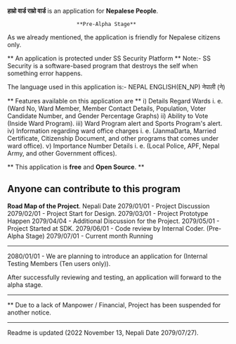 
**हाम्रो वार्ड राम्रो वार्ड**  is an application for **Nepalese People**. 


                          **Pre-Alpha Stage**
                        
As we already mentioned, the application is friendly for Nepalese citizens only.

** An application is protected under SS Security Platform **
Note:- SS Security is a software-based program that destroys the self when something error happens.

The language used in this application is:-
NEPAL ENGLISH(EN_NP)
नेपाली (ने)

** Features available on this application are **
i) Details Regard Wards i. e. (Ward No, Ward Member, Member Contact Details, Population, Voter Candidate Number, and Gender Percentage Graphs) 
ii) Ability to Vote (Inside Ward Program). 
iii) Ward Program alert and Sports Program's alert.
iv) Information regarding ward office charges i. e. (JanmaDarta, Married Certificate, Citizenship Document, and other programs that comes under ward office).
v) Importance Number Details i. e. (Local Police, APF, Nepal Army, and other Government offices).

** This application is **free** and **Open Source**. **

Anyone can contribute to this program 
-----------------------------------------------------------------------------------------------------------------------------------------------------------------------
**Road Map of the Project**.
Nepali Date
2079/01/01 - Project Discussion
2079/02/01 - Project Start for Design.
2079/03/01 - Project Prototype Happen
2079/04/04 - Additional Discussion for the Project.
2079/05/01 - Project Started at SDK.
2079/06/01 - Code review by Internal Coder. (Pre-Alpha Stage)
2079/07/01 - Current month Running 

-----------------------------------------------------------------------------------------------------------------------------------------------------------------------
2080/01/01 - We are planning to introduce an application for (Internal Testing Members (Ten users only)).

After successfully reviewing and testing,  an application will forward to the alpha stage.

-----------------------------------------------------------------------------------------------------------------------------------------------------------------------

** Due to a lack of Manpower / Financial, Project has been suspended for another notice. 

-----------------------------------------------------------------------------------------------------------------------------------------------------------------------

Readme is updated (2022 November 13, Nepali Date 2079/07/27).



 

